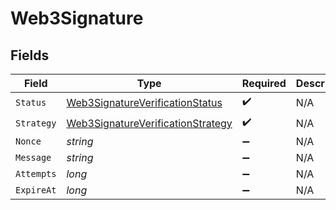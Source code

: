 # Web3Signature


## Fields

| Field                                                                                             | Type                                                                                              | Required                                                                                          | Description                                                                                       | Example                                                                                           |
| ------------------------------------------------------------------------------------------------- | ------------------------------------------------------------------------------------------------- | ------------------------------------------------------------------------------------------------- | ------------------------------------------------------------------------------------------------- | ------------------------------------------------------------------------------------------------- |
| `Status`                                                                                          | [Web3SignatureVerificationStatus](../../Models/Components/Web3SignatureVerificationStatus.md)     | :heavy_check_mark:                                                                                | N/A                                                                                               | verified                                                                                          |
| `Strategy`                                                                                        | [Web3SignatureVerificationStrategy](../../Models/Components/Web3SignatureVerificationStrategy.md) | :heavy_check_mark:                                                                                | N/A                                                                                               | web3_metamask_signature                                                                           |
| `Nonce`                                                                                           | *string*                                                                                          | :heavy_minus_sign:                                                                                | N/A                                                                                               | nonce_value                                                                                       |
| `Message`                                                                                         | *string*                                                                                          | :heavy_minus_sign:                                                                                | N/A                                                                                               |                                                                                                   |
| `Attempts`                                                                                        | *long*                                                                                            | :heavy_minus_sign:                                                                                | N/A                                                                                               | <nil>                                                                                             |
| `ExpireAt`                                                                                        | *long*                                                                                            | :heavy_minus_sign:                                                                                | N/A                                                                                               | <nil>                                                                                             |